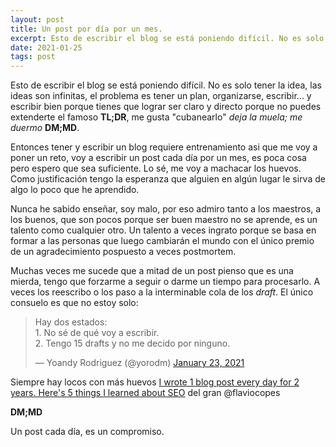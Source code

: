 ```yaml
---
layout: post
title: Un post por día por un mes.
excerpt: Esto de escribir el blog se está poniendo difícil. No es solo tener la idea, las ideas son infinitas, el problema es tener un plan, organizarse, escribir....
date: 2021-01-25
tags: post
---
```


Esto de escribir el blog se está poniendo difícil. No es solo tener la idea, las ideas son infinitas, el problema es tener un plan, organizarse, escribir... y escribir bien porque tienes que lograr ser claro y directo porque no puedes extenderte el famoso **TL;DR**, me gusta "cubanearlo" *deja la muela; me duermo* **DM;MD**.

Entonces tener y escribir un blog requiere entrenamiento asi que me voy a poner un reto, voy a escribir un post cada día por un mes, es poca cosa pero espero que sea suficiente. Lo sé, me voy a machacar los huevos. Como justificación tengo la esperanza que alguien en algún lugar le sirva de algo lo poco que he aprendido.

Nunca he sabido enseñar, soy malo, por eso admiro tanto a los maestros, a los buenos, que son pocos porque ser buen maestro no se aprende, es un talento como cualquier otro. Un talento a veces ingrato porque se basa en formar a las personas que luego cambiarán el mundo con el único premio de un agradecimiento pospuesto a veces postmortem.

Muchas veces me sucede que a mitad de un post pienso que es una mierda, tengo que forzarme a seguir o darme un tiempo para procesarlo. A veces los reescribo o los paso a la interminable cola de los *draft*. El único consuelo es que no estoy solo:

<blockquote class="twitter-tweet"><p lang="es" dir="ltr">Hay dos estados:<br>1. No sé de qué voy a escribir.<br>2. Tengo 15 drafts y no me decido por ninguno.</p>&mdash; Yoandy Rodriguez (@yorodm) <a href="https://twitter.com/yorodm/status/1353049109956079616?ref_src=twsrc%5Etfw">January 23, 2021</a></blockquote> <script async src="https://platform.twitter.com/widgets.js" charset="utf-8"></script> 

Siempre hay locos con más huevos [I wrote 1 blog post every day for 2 years. Here's 5 things I learned about SEO](https://flaviocopes.com/blog-seo/) del gran @flaviocopes

**DM;MD**

Un post cada día, es un compromiso.